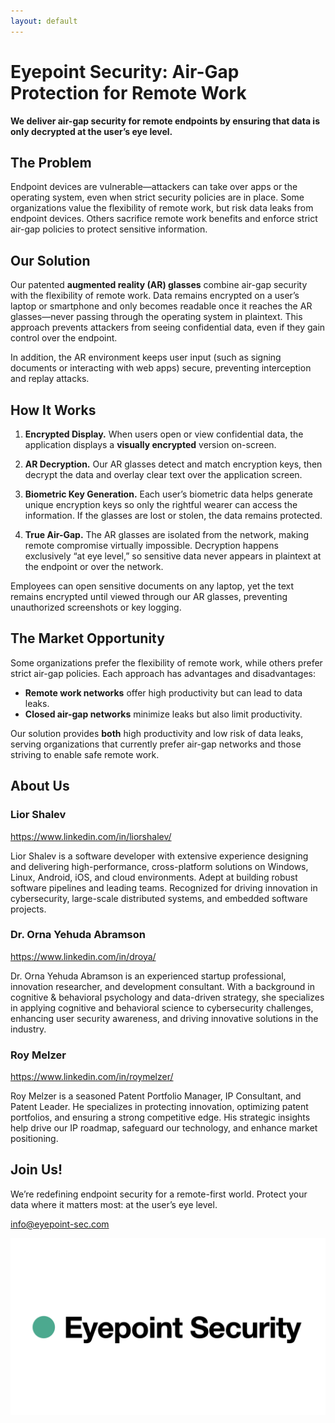 ```yaml
---
layout: default
---
```


# Eyepoint Security: Air-Gap Protection for Remote Work

**We deliver air-gap security for remote endpoints by ensuring that data is only decrypted at the user’s eye level.**

## The Problem

Endpoint devices are vulnerable—attackers can take over apps or the operating system, even when strict security policies are in place. Some organizations value the flexibility of remote work, but risk data leaks from endpoint devices. Others sacrifice remote work benefits and enforce strict air-gap policies to protect sensitive information.

## Our Solution

Our patented **augmented reality (AR) glasses** combine air-gap security with the flexibility of remote work. Data remains encrypted on a user’s laptop or smartphone and only becomes readable once it reaches the AR glasses—never passing through the operating system in plaintext. This approach prevents attackers from seeing confidential data, even if they gain control over the endpoint.

In addition, the AR environment keeps user input (such as signing documents or interacting with web apps) secure, preventing interception and replay attacks.

## How It Works

1. **Encrypted Display.** When users open or view confidential data, the application displays a **visually encrypted** version on-screen.

2. **AR Decryption.** Our AR glasses detect and match encryption keys, then decrypt the data and overlay clear text over the application screen.

3. **Biometric Key Generation.** Each user’s biometric data helps generate unique encryption keys so only the rightful wearer can access the information. If the glasses are lost or stolen, the data remains protected.

4. **True Air-Gap.** The AR glasses are isolated from the network, making remote compromise virtually impossible. Decryption happens exclusively “at eye level,” so sensitive data never appears in plaintext at the endpoint or over the network.

Employees can open sensitive documents on any laptop, yet the text remains encrypted until viewed through our AR glasses, preventing unauthorized screenshots or key logging.

## **The Market Opportunity**

Some organizations prefer the flexibility of remote work, while others prefer strict air-gap policies. Each approach has advantages and disadvantages:

- **Remote work networks** offer high productivity but can lead to data leaks.
- **Closed air-gap networks** minimize leaks but also limit productivity.

Our solution provides **both** high productivity and low risk of data leaks, serving organizations that currently prefer air-gap networks and those striving to enable safe remote work.

## About Us

### Lior Shalev

<a href="https://www.linkedin.com/in/liorshalev/" target="_blank">https://www.linkedin.com/in/liorshalev/</a>

Lior Shalev is a software developer with extensive experience designing and delivering high-performance, cross-platform solutions on Windows, Linux, Android, iOS, and cloud environments. Adept at building robust software pipelines and leading teams. Recognized for driving innovation in cybersecurity, large-scale distributed systems, and embedded software projects.

### Dr. Orna Yehuda Abramson

<a href="https://www.linkedin.com/in/droya/" target="_blank">https://www.linkedin.com/in/droya/</a>

Dr. Orna Yehuda Abramson is an experienced startup professional, innovation researcher, and development consultant. With a background in cognitive & behavioral psychology and data-driven strategy, she specializes in applying cognitive and behavioral science to cybersecurity challenges, enhancing user security awareness, and driving innovative solutions in the industry.

### Roy Melzer

<a href="https://www.linkedin.com/in/roymelzer/" target="_blank">https://www.linkedin.com/in/roymelzer/</a>

Roy Melzer is a seasoned Patent Portfolio Manager, IP Consultant, and Patent Leader. He specializes in protecting innovation, optimizing patent portfolios, and ensuring a strong competitive edge. His strategic insights help drive our IP roadmap, safeguard our technology, and enhance market positioning.

## Join Us!

We’re redefining endpoint security for a remote-first world. Protect your data where it matters most: at the user’s eye level.

[info@eyepoint-sec.com](mailto:info@eyepoint-sec.com)

![logo](assets/logo.png)
